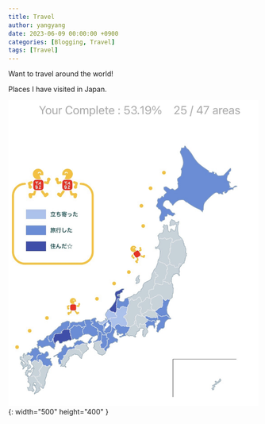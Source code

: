 ```yaml
---
title: Travel
author: yangyang
date: 2023-06-09 00:00:00 +0900
categories: [Blogging, Travel]
tags: [Travel]
---
```


Want to travel around the world!

Places I have visited in Japan.

![img-description](/images/japantrip.jpg){: width="500" height="400" }

